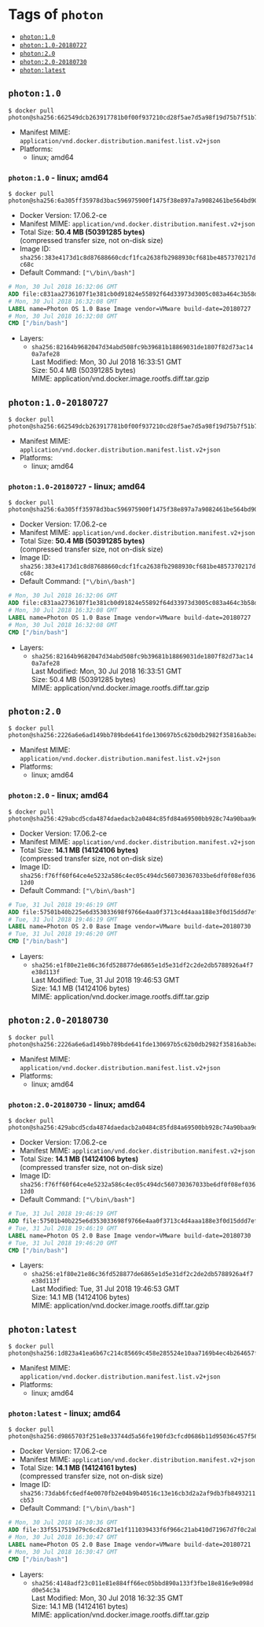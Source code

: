 <!-- THIS FILE IS GENERATED VIA './update-remote.sh' -->

# Tags of `photon`

-	[`photon:1.0`](#photon10)
-	[`photon:1.0-20180727`](#photon10-20180727)
-	[`photon:2.0`](#photon20)
-	[`photon:2.0-20180730`](#photon20-20180730)
-	[`photon:latest`](#photonlatest)

## `photon:1.0`

```console
$ docker pull photon@sha256:662549dcb263917781b0f00f937210cd28f5ae7d5a98f19d75b7f51b7e2159d8
```

-	Manifest MIME: `application/vnd.docker.distribution.manifest.list.v2+json`
-	Platforms:
	-	linux; amd64

### `photon:1.0` - linux; amd64

```console
$ docker pull photon@sha256:6a305ff35978d3bac596975900f1475f38e897a7a9082461be564bd90f1d4c21
```

-	Docker Version: 17.06.2-ce
-	Manifest MIME: `application/vnd.docker.distribution.manifest.v2+json`
-	Total Size: **50.4 MB (50391285 bytes)**  
	(compressed transfer size, not on-disk size)
-	Image ID: `sha256:383e4173d1c8d87688660cdcf1fca2638fb2988930cf681be4857370217dc68c`
-	Default Command: `["\/bin\/bash"]`

```dockerfile
# Mon, 30 Jul 2018 16:32:06 GMT
ADD file:c831aa2736107f1e381cb0d91824e55892f64d33973d3005c083a464c3b58d05 in / 
# Mon, 30 Jul 2018 16:32:08 GMT
LABEL name=Photon OS 1.0 Base Image vendor=VMware build-date=20180727
# Mon, 30 Jul 2018 16:32:08 GMT
CMD ["/bin/bash"]
```

-	Layers:
	-	`sha256:82164b9682047d34abd508fc9b39681b18869031de1807f82d73ac140a7afe28`  
		Last Modified: Mon, 30 Jul 2018 16:33:51 GMT  
		Size: 50.4 MB (50391285 bytes)  
		MIME: application/vnd.docker.image.rootfs.diff.tar.gzip

## `photon:1.0-20180727`

```console
$ docker pull photon@sha256:662549dcb263917781b0f00f937210cd28f5ae7d5a98f19d75b7f51b7e2159d8
```

-	Manifest MIME: `application/vnd.docker.distribution.manifest.list.v2+json`
-	Platforms:
	-	linux; amd64

### `photon:1.0-20180727` - linux; amd64

```console
$ docker pull photon@sha256:6a305ff35978d3bac596975900f1475f38e897a7a9082461be564bd90f1d4c21
```

-	Docker Version: 17.06.2-ce
-	Manifest MIME: `application/vnd.docker.distribution.manifest.v2+json`
-	Total Size: **50.4 MB (50391285 bytes)**  
	(compressed transfer size, not on-disk size)
-	Image ID: `sha256:383e4173d1c8d87688660cdcf1fca2638fb2988930cf681be4857370217dc68c`
-	Default Command: `["\/bin\/bash"]`

```dockerfile
# Mon, 30 Jul 2018 16:32:06 GMT
ADD file:c831aa2736107f1e381cb0d91824e55892f64d33973d3005c083a464c3b58d05 in / 
# Mon, 30 Jul 2018 16:32:08 GMT
LABEL name=Photon OS 1.0 Base Image vendor=VMware build-date=20180727
# Mon, 30 Jul 2018 16:32:08 GMT
CMD ["/bin/bash"]
```

-	Layers:
	-	`sha256:82164b9682047d34abd508fc9b39681b18869031de1807f82d73ac140a7afe28`  
		Last Modified: Mon, 30 Jul 2018 16:33:51 GMT  
		Size: 50.4 MB (50391285 bytes)  
		MIME: application/vnd.docker.image.rootfs.diff.tar.gzip

## `photon:2.0`

```console
$ docker pull photon@sha256:2226a6e6ad149bb789bde641fde130697b5c62b0db2982f35816ab3ea342ba70
```

-	Manifest MIME: `application/vnd.docker.distribution.manifest.list.v2+json`
-	Platforms:
	-	linux; amd64

### `photon:2.0` - linux; amd64

```console
$ docker pull photon@sha256:429abcd5cda4874daedacb2a0484c85fd84a69500bb928c74a90baa9d27e221a
```

-	Docker Version: 17.06.2-ce
-	Manifest MIME: `application/vnd.docker.distribution.manifest.v2+json`
-	Total Size: **14.1 MB (14124106 bytes)**  
	(compressed transfer size, not on-disk size)
-	Image ID: `sha256:f76ff60f64ce4e5232a586c4ec05c494dc560730367033be6df0f08ef03612d0`
-	Default Command: `["\/bin\/bash"]`

```dockerfile
# Tue, 31 Jul 2018 19:46:19 GMT
ADD file:57501b40b225e6d353033698f9766e4aa0f3713c4d4aaa188e3f0d15ddd7ef69 in / 
# Tue, 31 Jul 2018 19:46:19 GMT
LABEL name=Photon OS 2.0 Base Image vendor=VMware build-date=20180730
# Tue, 31 Jul 2018 19:46:20 GMT
CMD ["/bin/bash"]
```

-	Layers:
	-	`sha256:e1f80e21e86c36fd528877de6865e1d5e31df2c2de2db5788926a4f7e38d113f`  
		Last Modified: Tue, 31 Jul 2018 19:46:53 GMT  
		Size: 14.1 MB (14124106 bytes)  
		MIME: application/vnd.docker.image.rootfs.diff.tar.gzip

## `photon:2.0-20180730`

```console
$ docker pull photon@sha256:2226a6e6ad149bb789bde641fde130697b5c62b0db2982f35816ab3ea342ba70
```

-	Manifest MIME: `application/vnd.docker.distribution.manifest.list.v2+json`
-	Platforms:
	-	linux; amd64

### `photon:2.0-20180730` - linux; amd64

```console
$ docker pull photon@sha256:429abcd5cda4874daedacb2a0484c85fd84a69500bb928c74a90baa9d27e221a
```

-	Docker Version: 17.06.2-ce
-	Manifest MIME: `application/vnd.docker.distribution.manifest.v2+json`
-	Total Size: **14.1 MB (14124106 bytes)**  
	(compressed transfer size, not on-disk size)
-	Image ID: `sha256:f76ff60f64ce4e5232a586c4ec05c494dc560730367033be6df0f08ef03612d0`
-	Default Command: `["\/bin\/bash"]`

```dockerfile
# Tue, 31 Jul 2018 19:46:19 GMT
ADD file:57501b40b225e6d353033698f9766e4aa0f3713c4d4aaa188e3f0d15ddd7ef69 in / 
# Tue, 31 Jul 2018 19:46:19 GMT
LABEL name=Photon OS 2.0 Base Image vendor=VMware build-date=20180730
# Tue, 31 Jul 2018 19:46:20 GMT
CMD ["/bin/bash"]
```

-	Layers:
	-	`sha256:e1f80e21e86c36fd528877de6865e1d5e31df2c2de2db5788926a4f7e38d113f`  
		Last Modified: Tue, 31 Jul 2018 19:46:53 GMT  
		Size: 14.1 MB (14124106 bytes)  
		MIME: application/vnd.docker.image.rootfs.diff.tar.gzip

## `photon:latest`

```console
$ docker pull photon@sha256:1d823a41ea6b67c214c85669c458e285524e10aa7169b4ec4b264657fd2cbabf
```

-	Manifest MIME: `application/vnd.docker.distribution.manifest.list.v2+json`
-	Platforms:
	-	linux; amd64

### `photon:latest` - linux; amd64

```console
$ docker pull photon@sha256:d9865703f251e8e33744d5a56fe190fd3cfcd0686b11d95036c457f569ef1a47
```

-	Docker Version: 17.06.2-ce
-	Manifest MIME: `application/vnd.docker.distribution.manifest.v2+json`
-	Total Size: **14.1 MB (14124161 bytes)**  
	(compressed transfer size, not on-disk size)
-	Image ID: `sha256:73dab6fc6edf4e0070fb2e04b9b40516c13e16cb3d2a2af9db3fb8493211cb53`
-	Default Command: `["\/bin\/bash"]`

```dockerfile
# Mon, 30 Jul 2018 16:30:36 GMT
ADD file:33f5517519d79c6cd2c871e1f111039433f6f966c21ab410d71967d7f0c2abed in / 
# Mon, 30 Jul 2018 16:30:47 GMT
LABEL name=Photon OS 2.0 Base Image vendor=VMware build-date=20180721
# Mon, 30 Jul 2018 16:30:47 GMT
CMD ["/bin/bash"]
```

-	Layers:
	-	`sha256:4148adf23c011e81e884ff66ec05bbd890a133f3fbe18e816e9e098dd0e54c3a`  
		Last Modified: Mon, 30 Jul 2018 16:32:35 GMT  
		Size: 14.1 MB (14124161 bytes)  
		MIME: application/vnd.docker.image.rootfs.diff.tar.gzip
